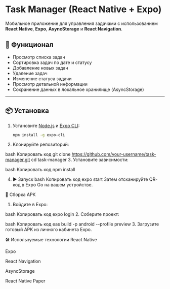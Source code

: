 # Task Manager (React Native + Expo)

Мобильное приложение для управления задачами с использованием **React Native**, **Expo**, **AsyncStorage** и **React Navigation**.

## 🚀 Функционал
- Просмотр списка задач
- Сортировка задач по дате и статусу
- Добавление новых задач
- Удаление задач
- Изменение статуса задачи
- Просмотр детальной информации
- Сохранение данных в локальное хранилище (AsyncStorage)

---

## 📦 Установка
1. Установите [Node.js](https://nodejs.org/) и [Expo CLI](https://docs.expo.dev/get-started/installation/):
   ```bash
   npm install -g expo-cli

2. Клонируйте репозиторий:

bash
Копировать код
git clone https://github.com/your-username/task-manager.git
cd task-manager
3. Установите зависимости:

bash
Копировать код
npm install

4. ▶️ Запуск
bash
Копировать код
expo start
Затем отсканируйте QR-код в Expo Go на вашем устройстве.

📱 Сборка APK
1. Войдите в Expo:

bash
Копировать код
expo login
2. Соберите проект:

bash
Копировать код
eas build -p android --profile preview
3. Загрузите готовый APK из личного кабинета Expo.



🛠 Используемые технологии
React Native

Expo

React Navigation

AsyncStorage

React Native Paper

